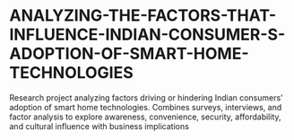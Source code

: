 # ANALYZING-THE-FACTORS-THAT-INFLUENCE-INDIAN-CONSUMER-S-ADOPTION-OF-SMART-HOME-TECHNOLOGIES
Research project analyzing factors driving or hindering Indian consumers’ adoption of smart home technologies. Combines surveys, interviews, and factor analysis to explore awareness, convenience, security, affordability, and cultural influence with business implications
